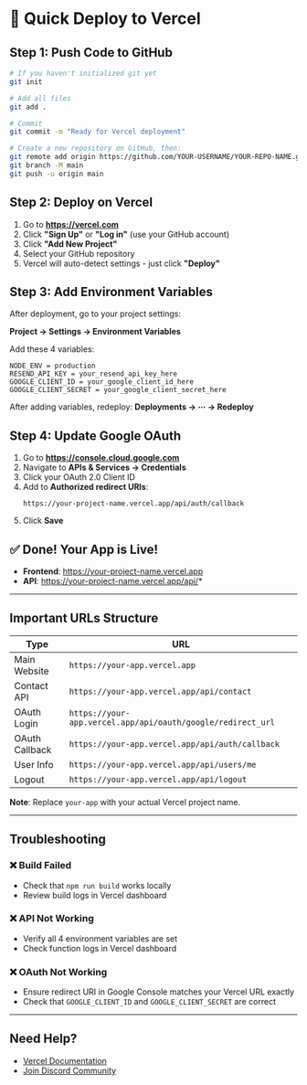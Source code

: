 # 🚀 Quick Deploy to Vercel

## Step 1: Push Code to GitHub

```bash
# If you haven't initialized git yet
git init

# Add all files
git add .

# Commit
git commit -m "Ready for Vercel deployment"

# Create a new repository on GitHub, then:
git remote add origin https://github.com/YOUR-USERNAME/YOUR-REPO-NAME.git
git branch -M main
git push -u origin main
```

## Step 2: Deploy on Vercel

1. Go to **https://vercel.com**
2. Click **"Sign Up"** or **"Log in"** (use your GitHub account)
3. Click **"Add New Project"**
4. Select your GitHub repository
5. Vercel will auto-detect settings - just click **"Deploy"**

## Step 3: Add Environment Variables

After deployment, go to your project settings:

**Project → Settings → Environment Variables**

Add these 4 variables:

```
NODE_ENV = production
RESEND_API_KEY = your_resend_api_key_here
GOOGLE_CLIENT_ID = your_google_client_id_here
GOOGLE_CLIENT_SECRET = your_google_client_secret_here
```

After adding variables, redeploy: **Deployments → ⋯ → Redeploy**

## Step 4: Update Google OAuth

1. Go to **https://console.cloud.google.com**
2. Navigate to **APIs & Services → Credentials**
3. Click your OAuth 2.0 Client ID
4. Add to **Authorized redirect URIs**:
   ```
   https://your-project-name.vercel.app/api/auth/callback
   ```
5. Click **Save**

## ✅ Done! Your App is Live!

- **Frontend**: https://your-project-name.vercel.app
- **API**: https://your-project-name.vercel.app/api/*

---

## Important URLs Structure

| Type | URL |
|------|-----|
| Main Website | `https://your-app.vercel.app` |
| Contact API | `https://your-app.vercel.app/api/contact` |
| OAuth Login | `https://your-app.vercel.app/api/oauth/google/redirect_url` |
| OAuth Callback | `https://your-app.vercel.app/api/auth/callback` |
| User Info | `https://your-app.vercel.app/api/users/me` |
| Logout | `https://your-app.vercel.app/api/logout` |

**Note**: Replace `your-app` with your actual Vercel project name.

---

## Troubleshooting

### ❌ Build Failed
- Check that `npm run build` works locally
- Review build logs in Vercel dashboard

### ❌ API Not Working
- Verify all 4 environment variables are set
- Check function logs in Vercel dashboard

### ❌ OAuth Not Working
- Ensure redirect URI in Google Console matches your Vercel URL exactly
- Check that `GOOGLE_CLIENT_ID` and `GOOGLE_CLIENT_SECRET` are correct

---

## Need Help?
- [Vercel Documentation](https://vercel.com/docs)
- [Join Discord Community](https://discord.gg/shDEGBSe2d)

